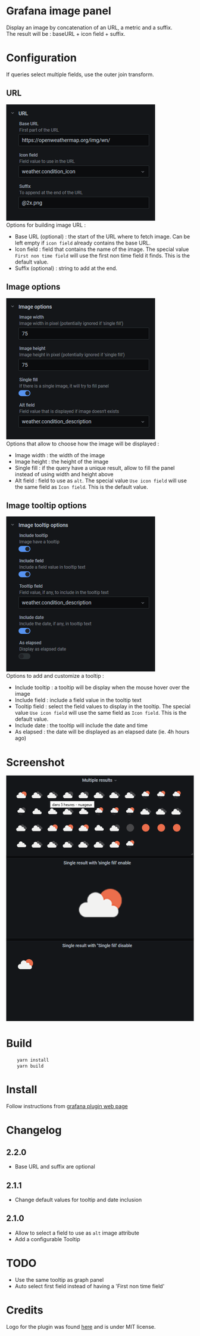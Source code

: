 # Grafana image panel

Display an image by concatenation of an URL, a metric and a suffix.  
The result will be : baseURL + icon field + suffix.  
# Configuration

If queries select multiple fields, use the outer join transform.

## URL

![configuration panel](https://github.com/Dalvany/dalvany-image-panel/raw/master/src/img/configuration_url.png)  
Options for building image URL :

-   Base URL (optional) : the start of the URL where to fetch image. Can be left empty if `icon field` already contains the
    base URL.
-   Icon field : field that contains the name of the image. The special value
    `First non time field` will use the first non time field it finds. This is
    the default value.
-   Suffix (optional) : string to add at the end.

## Image options

![configuration panel](https://github.com/Dalvany/dalvany-image-panel/raw/master/src/img/configuration_image.png)  
Options that allow to choose how the image will be displayed :

-   Image width : the width of the image
-   Image height : the height of the image
-   Single fill : if the query have a unique result, allow to fill the panel instead
    of using width and height above
-   Alt field : field to use as `alt`. The special value `Use icon field`
    will use the same field as `Icon field`. This is the default value.

## Image tooltip options

![configuration panel](https://github.com/Dalvany/dalvany-image-panel/raw/master/src/img/configuration_tooltip.png)  
Options to add and customize a tooltip :

-   Include tooltip : a tooltip will be display when the mouse hover over the image
-   Include field : include a field value in the tooltip text
-   Tooltip field : select the field values to display in the tooltip. The
    special value `Use icon field` will use the same field as `Icon field`. This
    is the default value.
-   Include date : the tooltip will include the date and time
-   As elapsed : the date will be displayed as an elapsed date (ie. 4h hours ago)

# Screenshot

![screenshot](https://github.com/Dalvany/dalvany-image-panel/raw/master/src/img/screenshot.png)

# Build

        yarn install
        yarn build

# Install

Follow instructions from [grafana plugin web page](https://grafana.com/grafana/plugins/dalvany-image-panel/installation)

# Changelog

## 2.2.0

-   Base URL and suffix are optional

## 2.1.1

-   Change default values for tooltip and date inclusion

## 2.1.0

-   Allow to select a field to use as `alt` image attribute
-   Add a configurable Tooltip

# TODO

-   Use the same tooltip as graph panel
-   Auto select first field instead of having a 'First non time field'

# Credits

Logo for the plugin was found [here](https://www.iconfinder.com/icons/211677/image_icon) and is under MIT license.
